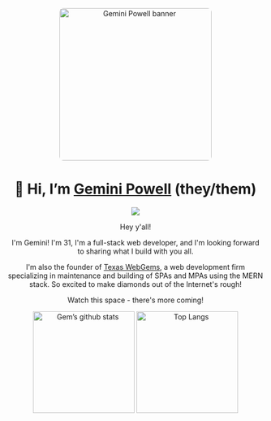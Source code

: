<p align="center">
  <img src="https://github.com/GeminiPowell/GeminiPowell/blob/main/GP%20Banner.gif" alt="Gemini Powell banner" height="300px" style="border-radius: 0.5rem">
  <h1 align="center">👋 Hi, I’m <a href="https://gemafawell.dev">Gemini Powell</a> (they/them)</h1>
</p>

<p align="center">
  <a href="https://skillicons.dev">
    <img src="https://skillicons.dev/icons?i=html,css,js,bootstrap,tailwind,git,github,react,nextjs,nodejs,express,mongodb,firebase" />
  </a>
</p>  

<p align="center">
  Hey y'all!
</p>

<p align="center">
  I'm Gemini! I'm 31, I'm a full-stack web developer, and I'm looking forward to sharing what I build with you all.
</p>

<p align="center">
  I'm also the founder of <a href="https://texaswebgems.com">Texas WebGems</a>, a web development firm specializing in maintenance and building of SPAs and MPAs using the MERN stack. So excited to make diamonds out of the Internet's rough!
</p>

<p align="center">
  Watch this space - there's more coming!
</p>

<p align="center">
  <img alt="Gem’s github stats" src="https://github-readme-stats.vercel.app/api?username=GemAfaWell" height="200px">
  <img alt="Top Langs" src="https://github-readme-stats.vercel.app/api/top-langs/?username=GemAfaWell" height="200px">
</p>
<!---
GemAfaWell/GemAfaWell is a ✨ special ✨ repository because its `README.md` (this file) appears on your GitHub profile.
You can click the Preview link to take a look at your changes.
--->
  

      
